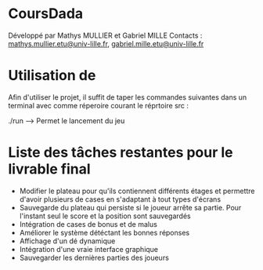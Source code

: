 CoursDada
===========

Développé par Mathys MULLIER et Gabriel MILLE
Contacts : mathys.mullier.etu@univ-lille.fr, gabriel.mille.etu@univ-lille.fr 

# Utilisation de <le nom de votre jeu>

Afin d'utiliser le projet, il suffit de taper les commandes suivantes dans un terminal avec comme réperoire courant le réprtoire src :

./run --> Permet le lancement du jeu

# Liste des tâches restantes pour le livrable final

 - Modifier le plateau pour qu'ils contiennent différents étages et permettre d'avoir plusieurs de cases en s'adaptant à tout types d'écrans
 - Sauvegarde du plateau qui persiste si le joueur arrête sa partie. Pour l'instant seul le score et la position sont sauvegardés
 - Intégration de cases de bonus et de malus 
 - Améliorer le système détéctant les bonnes réponses
 - Affichage d'un dé dynamique
 - Intégration d'une vraie interface graphique 
 - Sauvegarder les dernières parties des joueurs